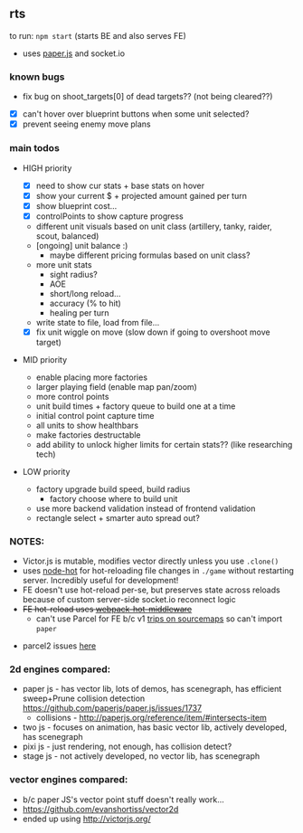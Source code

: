 ## rts

to run: `npm start` (starts BE and also serves FE)

- uses [paper.js](http://paperjs.org/about/) and socket.io

### known bugs

- fix bug on shoot_targets[0] of dead targets?? (not being cleared??)
- [x] can't hover over blueprint buttons when some unit selected?
- [x] prevent seeing enemy move plans

### main todos

- HIGH priority

  - [x] need to show cur stats + base stats on hover
  - [x] show your current \$ + projected amount gained per turn
  - [x] show blueprint cost...
  - [x] controlPoints to show capture progress
  - different unit visuals based on unit class (artillery, tanky, raider, scout, balanced)
  - [ongoing] unit balance :)
    - maybe different pricing formulas based on unit class?
  - more unit stats
    - sight radius?
    - AOE
    - short/long reload...
    - accuracy (% to hit)
    - healing per turn
  - write state to file, load from file...
  - [x] fix unit wiggle on move (slow down if going to overshoot move target)

- MID priority

  - enable placing more factories
  - larger playing field (enable map pan/zoom)
  - more control points
  - unit build times + factory queue to build one at a time
  - initial control point capture time
  - all units to show healthbars
  - make factories destructable
  - add ability to unlock higher limits for certain stats?? (like researching tech)

- LOW priority
  - factory upgrade build speed, build radius
    - factory choose where to build unit
  - use more backend validation instead of frontend validation
  - rectangle select + smarter auto spread out?

### NOTES:

- Victor.js is mutable, modifies vector directly unless you use `.clone()`
- uses [node-hot](https://github.com/mihe/node-hot) for hot-reloading file changes in `./game` without restarting server. Incredibly useful for development!
- FE doesn't use hot-reload per-se, but preserves state across reloads because of custom server-side socket.io reconnect logic
- ~~FE hot-reload uses [webpack-hot-middleware](https://github.com/webpack-contrib/webpack-hot-middleware/tree/master/example)~~
  - can't use Parcel for FE b/c v1 [trips on sourcemaps](https://github.com/parcel-bundler/parcel/pull/2427) so can't import `paper`

* parcel2 issues [here](https://github.com/parcel-bundler/parcel/issues/3377)

### 2d engines compared:

- paper js - has vector lib, lots of demos, has scenegraph, has efficient sweep+Prune collision detection https://github.com/paperjs/paper.js/issues/1737
  - collisions - http://paperjs.org/reference/item/#intersects-item
- two js - focuses on animation, has basic vector lib, actively developed, has scenegraph
- pixi js - just rendering, not enough, has collision detect?
- stage js - not actively developed, no vector lib, has scenegraph

### vector engines compared:

- b/c paper JS's vector point stuff doesn't really work...
- https://github.com/evanshortiss/vector2d
- ended up using http://victorjs.org/
